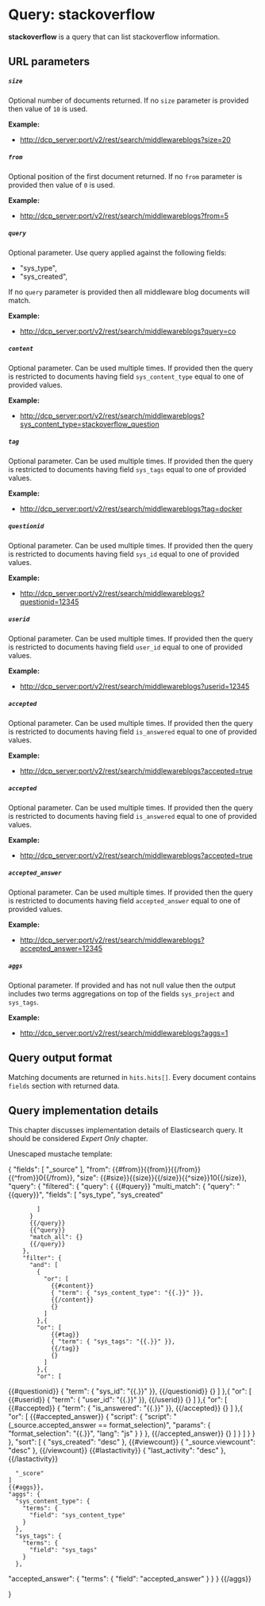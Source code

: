 # Query: stackoverflow

**stackoverflow** is a query that can list stackoverflow information. 

## URL parameters

##### `size`

Optional number of documents returned. If no `size` parameter is provided then value of `10` is used.

**Example:**

- <http://dcp_server:port/v2/rest/search/middlewareblogs?size=20>

##### `from`

Optional position of the first document returned. If no `from` parameter is provided then value of `0` is used.

**Example:**

- <http://dcp_server:port/v2/rest/search/middlewareblogs?from=5>

##### `query`

Optional parameter. Use query applied against the following fields:

- "sys_type",
- "sys_created",

If no `query` parameter is provided then all middleware blog documents will match.

**Example:**

- <http://dcp_server:port/v2/rest/search/middlewareblogs?query=co>

##### `content`

Optional parameter. Can be used multiple times.
If provided then the query is restricted to documents having field `sys_content_type` equal to one of provided values.

**Example:**

- <http://dcp_server:port/v2/rest/search/middlewareblogs?sys_content_type=stackoverflow_question>

##### `tag`

Optional parameter. Can be used multiple times.
If provided then the query is restricted to documents having field `sys_tags` equal to one of provided values.

**Example:**

- <http://dcp_server:port/v2/rest/search/middlewareblogs?tag=docker>

##### `questionid`

Optional parameter. Can be used multiple times.
If provided then the query is restricted to documents having field `sys_id` equal to one of provided values.

**Example:**

- <http://dcp_server:port/v2/rest/search/middlewareblogs?questionid=12345>

##### `userid`

Optional parameter. Can be used multiple times.
If provided then the query is restricted to documents having field `user_id` equal to one of provided values.

**Example:**

- <http://dcp_server:port/v2/rest/search/middlewareblogs?userid=12345>

##### `accepted`

Optional parameter. Can be used multiple times.
If provided then the query is restricted to documents having field `is_answered` equal to one of provided values.

**Example:**

- <http://dcp_server:port/v2/rest/search/middlewareblogs?accepted=true>

##### `accepted`

Optional parameter. Can be used multiple times.
If provided then the query is restricted to documents having field `is_answered` equal to one of provided values.

**Example:**

- <http://dcp_server:port/v2/rest/search/middlewareblogs?accepted=true>

##### `accepted_answer`

Optional parameter. Can be used multiple times.
If provided then the query is restricted to documents having field `accepted_answer` equal to one of provided values.

**Example:**

- <http://dcp_server:port/v2/rest/search/middlewareblogs?accepted_answer=12345>

##### `aggs`

Optional parameter. If provided and has not null value then the output includes two terms aggregations on top
of the fields `sys_project` and `sys_tags`.

**Example:**

- <http://dcp_server:port/v2/rest/search/middlewareblogs?aggs=1>

## Query output format

Matching documents are returned in `hits.hits[]`. Every document contains `fields` section with returned data.

## Query implementation details

This chapter discusses implementation details of Elasticsearch query. It should be considered _Expert Only_ chapter.

Unescaped mustache template:

{
    "fields": [
      "_source"
    ],
    "from": {{#from}}{{from}}{{/from}}{{^from}}0{{/from}},
    "size": {{#size}}{{size}}{{/size}}{{^size}}10{{/size}},
    "query": {
      "filtered": {
        "query": {
          {{#query}}
          "multi_match": {
            "query": "{{query}}",
            "fields": [
              "sys_type",
              "sys_created"

            ]
          }
          {{/query}}
          {{^query}}
          "match_all": {}
          {{/query}}
        },
        "filter": {
          "and": [
            {
              "or": [
                {{#content}}
                { "term": { "sys_content_type": "{{.}}" }},
                {{/content}}
                {}
              ]
            },{
            "or": [
                {{#tag}}
                { "term": { "sys_tags": "{{.}}" }},
                {{/tag}}
                {}
              ]
            },{
            "or": [
{{#questionid}}
{ "term": { "sys_id": "{{.}}" }},
{{/questionid}}
{}
]
},{
            "or": [
{{#userid}}
{ "term": { "user_id": "{{.}}" }},
{{/userid}}
{}
]
},{
            "or": [
{{#accepted}}
{ "term": { "is_answered": "{{.}}" }},
{{/accepted}}
{}
]
},{
            "or": [
{{#accepted_answer}}
{
"script": {
"script": "(_source.accepted_answer == format_selection)",
"params": {
"format_selection": "{{.}}",
"lang": "js"
}
}
},
{{/accepted_answer}}
{}
]
}
          ]
        }
      }
    },
    "sort": [
      { "sys_created": "desc" },
      {{#viewcount}} { "_source.viewcount": "desc" }, {{/viewcount}}
      {{#lastactivity}} { "last_activity": "desc" }, {{/lastactivity}}

      "_score"
    ]
    {{#aggs}},
    "aggs": {
      "sys_content_type": {
        "terms": {
          "field": "sys_content_type"
        }
      },
      "sys_tags": {
        "terms": {
          "field": "sys_tags"
        }
      },
"accepted_answer": {
"terms": {
"field": "accepted_answer"
}
}
    }
   {{/aggs}}


}
